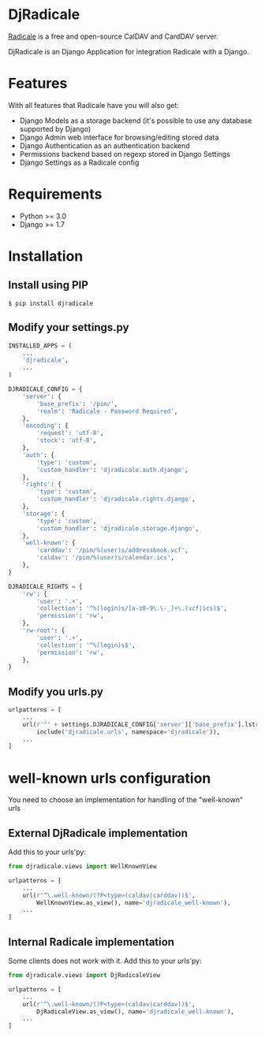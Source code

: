 DjRadicale
==========

[Radicale](http://radicale.org/) is a free and open-source CalDAV and CardDAV server.

DjRadicale is an Django Application for integration Radicale with a Django.


Features
========

With all features that Radicale have you will also get:

* Django Models as a storage backend (it's possible to use any database supported by Django)
* Django Admin web interface for browsing/editing stored data
* Django Authentication as an authentication backend
* Permissions backend based on regexp stored in Django Settings
* Django Settings as a Radicale config


Requirements
============

* Python >= 3.0
* Django >= 1.7


Installation
============

Install using PIP
-----------------

```
$ pip install djradicale
```

Modify your settings.py
-----------------------

```python
INSTALLED_APPS = (
    ...
    'djradicale',
    ...
)

DJRADICALE_CONFIG = {
    'server': {
        'base_prefix': '/pim/',
        'realm': 'Radicale - Password Required',
    },
    'encoding': {
        'request': 'utf-8',
        'stock': 'utf-8',
    },
    'auth': {
        'type': 'custom',
        'custom_handler': 'djradicale.auth.django',
    },
    'rights': {
        'type': 'custom',
        'custom_handler': 'djradicale.rights.django',
    },
    'storage': {
        'type': 'custom',
        'custom_handler': 'djradicale.storage.django',
    },
    'well-known': {
        'carddav': '/pim/%(user)s/addressbook.vcf',
        'caldav': '/pim/%(user)s/calendar.ics',
    },
}

DJRADICALE_RIGHTS = {
    'rw': {
        'user': '.+',
        'collection': '^%(login)s/[a-z0-9\.\-_]+\.(vcf|ics)$',
        'permission': 'rw',
    },
    'rw-root': {
        'user': '.+',
        'collection': '^%(login)s$',
        'permission': 'rw',
    },
}
```

Modify you urls.py
------------------

```python
urlpatterns = [
    ...
    url(r'^' + settings.DJRADICALE_CONFIG['server']['base_prefix'].lstrip('/'),
        include('djradicale.urls', namespace='djradicale')),
    ...
]
```

well-known urls configuration
=============================

You need to choose an implementation for handling of the "well-known" urls

External DjRadicale implementation
----------------------------------

Add this to your urls'py:
```python
from djradicale.views import WellKnownView

urlpatterns = [
    ...
    url(r'^\.well-known/(?P<type>(caldav|carddav))$',
        WellKnownView.as_view(), name='djradicale_well-known'),
    ...
]
```

Internal Radicale implementation
--------------------------------

Some clients does not work with it.
Add this to your urls'py:

```python
from djradicale.views import DjRadicaleView

urlpatterns = [
    ...
    url(r'^\.well-known/(?P<type>(caldav|carddav))$',
        DjRadicaleView.as_view(), name='djradicale_well-known'),
    ...
]
```
